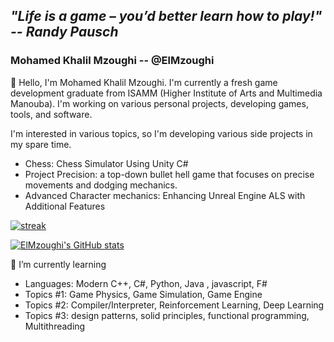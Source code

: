 ## ***"Life is a game – you’d better learn how to play!" -- Randy Pausch***

### Mohamed Khalil Mzoughi -- @ElMzoughi

👋 Hello, I'm Mohamed Khalil Mzoughi. I'm currently a fresh game development graduate from ISAMM (Higher Institute of Arts and Multimedia Manouba). I'm working on various personal projects, developing games, tools, and software.

I'm interested in various topics, so I'm developing various side projects in my spare time.
* Chess: Chess Simulator Using Unity C# 
* Project Precision: a top-down bullet hell game that focuses on precise movements and dodging mechanics.
* Advanced Character mechanics: Enhancing Unreal Engine ALS with Additional Features

[![streak](https://github-readme-streak-stats.herokuapp.com/?user=MzoughiKhalil&theme=calm)](https://github.com/Mzoughikhalil)

[![ElMzoughi's GitHub stats](https://github-readme-stats.vercel.app/api?username=MzoughiKhalil&show_icons=true&theme=dracula)](https://github.com/Mzoughikhalil)

🌱 I’m currently learning
* Languages: Modern C++, C#, Python, Java , javascript, F#
* Topics #1: Game Physics, Game Simulation, Game Engine
* Topics #2: Compiler/Interpreter, Reinforcement Learning, Deep Learning
* Topics #3: design patterns, solid principles, functional programming, Multithreading
